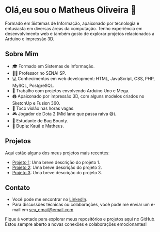 # Olá,eu sou o Matheus Oliveira 👋

Formado em Sistemas de Informação, apaixonado por tecnologia e entusiasta em diversas áreas da computação. Tenho experiência em desenvolvimento web e também gosto de explorar projetos relacionados a Arduino e impressão 3D.

## Sobre Mim

- 🎓 Formado em Sistemas de Informação.
- 👨‍🏫 Professor no SENAI SP.
- 💻 Conhecimentos em web development: HTML, JavaScript, CSS, PHP, MySQL, PostgreSQL.
- 🤖 Trabalho com projetos envolvendo Arduino Uno e Mega.
- 🖨️ Apaixonado por impressão 3D, com alguns modelos criados no SketchUp e Fusion 360.
- 🎸 Toco violão nas horas vagas.
- 🎮 Jogador de Dota 2 (Mid lane que passa raiva 😅).
- 🐛 Estudante de Bug Bounty.
- 🎸 Dupla: Kauã e Matheus.

## Projetos

Aqui estão alguns dos meus projetos mais recentes:

- [Projeto 1](link_para_o_projeto1): Uma breve descrição do projeto 1.
- [Projeto 2](link_para_o_projeto2): Uma breve descrição do projeto 2.
- [Projeto 3](link_para_o_projeto3): Uma breve descrição do projeto 3.

## Contato

- Você pode me encontrar no [LinkedIn](link_para_o_seu_perfil_do_LinkedIn).
- Para discussões técnicas ou colaborações, você pode me enviar um e-mail em [seu_email@email.com](mailto:seu_email@email.com).

Fique à vontade para explorar meus repositórios e projetos aqui no GitHub. Estou sempre aberto a novas conexões e colaborações emocionantes!

